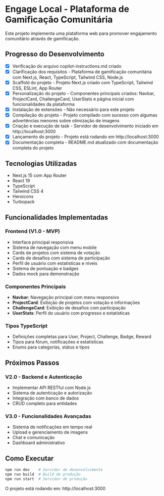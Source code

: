 # Engage Local - Plataforma de Gamificação Comunitária

Este projeto implementa uma plataforma web para promover engajamento comunitário através de gamificação.

## Progresso do Desenvolvimento

- [x] Verificação do arquivo copilot-instructions.md criado
- [x] Clarificação dos requisitos - Plataforma de gamificação comunitária com Next.js, React, TypeScript, Tailwind CSS, Node.js
- [x] Scaffold do projeto - Projeto Next.js criado com TypeScript, Tailwind CSS, ESLint, App Router
- [x] Personalização do projeto - Componentes principais criados: Navbar, ProjectCard, ChallengeCard, UserStats e página inicial com funcionalidades da plataforma
- [x] Instalação de extensões - Não necessário para este projeto
- [x] Compilação do projeto - Projeto compilado com sucesso com algumas advertências menores sobre otimização de imagens
- [x] Criação e execução de task - Servidor de desenvolvimento iniciado em http://localhost:3000
- [x] Lançamento do projeto - Projeto está rodando em http://localhost:3000
- [x] Documentação completa - README.md atualizado com documentação completa do projeto

## Tecnologias Utilizadas

- Next.js 15 com App Router
- React 19
- TypeScript
- Tailwind CSS 4
- Heroicons
- Turbopack

## Funcionalidades Implementadas

### Frontend (V1.0 - MVP)
- Interface principal responsiva
- Sistema de navegação com menu mobile
- Cards de projetos com sistema de votação
- Cards de desafios com sistema de participação
- Perfil de usuário com estatísticas e níveis
- Sistema de pontuação e badges
- Dados mock para demonstração

### Componentes Principais
- **Navbar**: Navegação principal com menu responsivo
- **ProjectCard**: Exibição de projetos com votação e informações
- **ChallengeCard**: Exibição de desafios com participação
- **UserStats**: Perfil do usuário com progresso e estatísticas

### Tipos TypeScript
- Definições completas para User, Project, Challenge, Badge, Reward
- Tipos para fórum, notificações e estatísticas
- Enums para categorias, status e tipos

## Próximos Passos

### V2.0 - Backend e Autenticação
- Implementar API RESTful com Node.js
- Sistema de autenticação e autorização
- Integração com banco de dados
- CRUD completo para entidades

### V3.0 - Funcionalidades Avançadas
- Sistema de notificações em tempo real
- Upload e gerenciamento de imagens
- Chat e comunicação
- Dashboard administrativo

## Como Executar

```bash
npm run dev    # Servidor de desenvolvimento
npm run build  # Build de produção
npm run start  # Servidor de produção
```

O projeto está rodando em: http://localhost:3000
